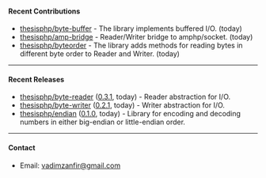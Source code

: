#### Recent Contributions

- [thesisphp/byte-buffer](https://github.com/thesisphp/byte-buffer) - The library implements buffered I/O. (today)
- [thesisphp/amp-bridge](https://github.com/thesisphp/amp-bridge) - Reader/Writer bridge to amphp/socket. (today)
- [thesisphp/byteorder](https://github.com/thesisphp/byteorder) - The library adds methods for reading bytes in different byte order to Reader and Writer. (today)

---

#### Recent Releases

- [thesisphp/byte-reader](https://github.com/thesisphp/byte-reader) ([0.3.1](https://github.com/thesisphp/byte-reader/releases/tag/0.3.1), today) - Reader abstraction for I/O.
- [thesisphp/byte-writer](https://github.com/thesisphp/byte-writer) ([0.2.1](https://github.com/thesisphp/byte-writer/releases/tag/0.2.1), today) - Writer abstraction for I/O.
- [thesisphp/endian](https://github.com/thesisphp/endian) ([0.1.0](https://github.com/thesisphp/endian/releases/tag/0.1.0), today) - Library for encoding and decoding numbers in either big-endian or little-endian order.

---

#### Contact

- Email: [vadimzanfir@gmail.com](mailto://vadimzanfir@gmail.com)
